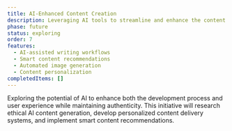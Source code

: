 ```yaml
---
title: AI-Enhanced Content Creation
description: Leveraging AI tools to streamline and enhance the content creation process while maintaining a personal touch.
phase: future
status: exploring
order: 7
features:
  - AI-assisted writing workflows
  - Smart content recommendations
  - Automated image generation
  - Content personalization
completedItems: []
---
```


Exploring the potential of AI to enhance both the development process and user experience while maintaining authenticity. This initiative will research ethical AI content generation, develop personalized content delivery systems, and implement smart content recommendations.